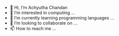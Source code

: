- 👋 Hi, I’m Achyutha Chandan
- 👀 I’m interested in computing ...
- 🌱 I’m currently learning programming languages ...
- 💞️ I’m looking to collaborate on ...
- 📫 How to reach me ...

<!---
achyutha-chandan/achyutha-chandan is a ✨ special ✨ repository because its `README.md` (this file) appears on your GitHub profile.
You can click the Preview link to take a look at your changes.
--->
